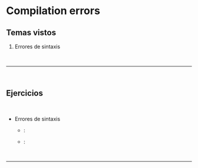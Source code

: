 # Compilation errors

## Temas vistos

1. Errores de sintaxis

</br>

-----------------

</br>

## Ejercicios

</br>

- Errores de sintaxis

    - []():

    - []():

</br>

----------------------

</br>




